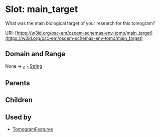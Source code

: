 
# Slot: main_target

What was the main biological target of your research for this tomogram?

URI: [https://w3id.org/osc-em/oscem-schemas-env-tomo/main_target](https://w3id.org/osc-em/oscem-schemas-env-tomo/main_target)


## Domain and Range

None &#8594;  <sub>0..1</sub> [String](types/String.md)

## Parents


## Children


## Used by

 * [TomogramFeatures](TomogramFeatures.md)
